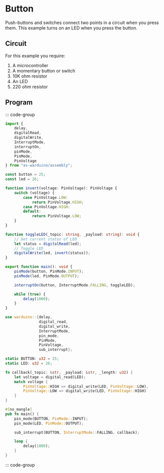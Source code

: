 <script setup>
import illustration from '../../components/illustration.vue'
</script>

# Button

Push-buttons and switches connect two points in a circuit when you press them.
This example turns on an LED when you press the button.

## Circuit

For this example you require:

1. A microcontroller
2. A momentary button or switch
3. 10K ohm resistor
4. An LED
5. 220 ohm resistor

<illustration src="/images/button-circuit.svg" darkmode="/images/button-circuit-dark.svg" classes="circuit"/>

## Program

::: code-group
```ts [AS]
import {
    delay,
    digitalRead,
    digitalWrite,
    InterruptMode,
    interruptOn,
    pinMode,
    PinMode,
    PinVoltage
} from "as-warduino/assembly";

const button = 25;
const led = 26;

function invert(voltage: PinVoltage): PinVoltage {
    switch (voltage) {
        case PinVoltage.LOW:
            return PinVoltage.HIGH;
        case PinVoltage.HIGH:
        default:
            return PinVoltage.LOW;
    }
}

function toggleLED(_topic: string, _payload: string): void {
    // Get current status of LED
    let status = digitalRead(led);
    // Toggle LED
    digitalWrite(led, invert(status));
}

export function main(): void {
    pinMode(button, PinMode.INPUT);
    pinMode(led, PinMode.OUTPUT);

    interruptOn(button, InterruptMode.FALLING, toggleLED);

    while (true) {
        delay(1000);
    }
}
```

```rust [Rust]
use warduino::{delay,
               digital_read,
               digital_write,
               InterruptMode,
               pin_mode,
               PinMode,
               PinVoltage,
               sub_interrupt};

static BUTTON: u32 = 25;
static LED: u32 = 26;

fn callback(_topic: &str, _payload: &str, _length: u32) {
    let voltage = digital_read(LED);
    match voltage {
        PinVoltage::HIGH => digital_write(LED, PinVoltage::LOW),
        PinVoltage::LOW => digital_write(LED, PinVoltage::HIGH)
    }
}

#[no_mangle]
pub fn main() {
    pin_mode(BUTTON, PinMode::INPUT);
    pin_mode(LED, PinMode::OUTPUT);

    sub_interrupt(BUTTON, InterruptMode::FALLING, callback);

    loop {
        delay(1000);
    }
}
```
::: code-group
